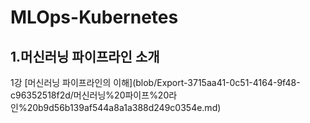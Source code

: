 # MLOps-Kubernetes

<h2>1.머신러닝 파이프라인 소개</h2>
  1강 [머신러닝 파이프라인의 이해](blob/Export-3715aa41-0c51-4164-9f48-c96352518f2d/머신러닝%20파이프%20라인%20b9d56b139af544a8a1a388d249c0354e.md)
